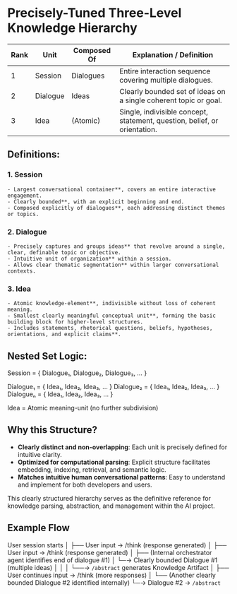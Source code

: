 # Precisely-Tuned Three-Level Knowledge Hierarchy

| Rank | Unit      | Composed Of    | Explanation / Definition                                                  |
|------|-----------|----------------|---------------------------------------------------------------------------|
| 1    | Session   | Dialogues      | Entire interaction sequence covering multiple dialogues.                  |
| 2    | Dialogue  | Ideas          | Clearly bounded set of ideas on a single coherent topic or goal.          |
| 3    | Idea      | (Atomic)       | Single, indivisible concept, statement, question, belief, or orientation. |


## Definitions:

### 1. Session

    - Largest conversational container**, covers an entire interactive engagement.
    - Clearly bounded**, with an explicit beginning and end.
    - Composed explicitly of dialogues**, each addressing distinct themes or topics.

### 2. Dialogue

    - Precisely captures and groups ideas** that revolve around a single, clear, definable topic or objective.
    - Intuitive unit of organization** within a session.
    - Allows clear thematic segmentation** within larger conversational contexts.

### 3. Idea

    - Atomic knowledge-element**, indivisible without loss of coherent meaning.
    - Smallest clearly meaningful conceptual unit**, forming the basic building block for higher-level structures.
    - Includes statements, rhetorical questions, beliefs, hypotheses, orientations, and explicit claims**.


## Nested Set Logic:

Session = { Dialogue₁, Dialogue₂, Dialogue₃, … }

Dialogue₁ = { Idea₁, Idea₂, Idea₃, … }
Dialogue₂ = { Idea₁, Idea₂, Idea₃, … }
Dialogueₙ = { Idea₁, Idea₂, Idea₃, … }

Idea = Atomic meaning-unit (no further subdivision)


## Why this Structure?

- **Clearly distinct and non-overlapping**: Each unit is precisely defined for intuitive clarity.
- **Optimized for computational parsing**: Explicit structure facilitates embedding, indexing, retrieval, and semantic logic.
- **Matches intuitive human conversational patterns**: Easy to understand and implement for both developers and users.

This clearly structured hierarchy serves as the definitive reference for knowledge parsing, abstraction, and management within the AI project.


## Example Flow


User session starts
│
├── User input → /think (response generated)
│
├── User input → /think (response generated)
│
├── (Internal orchestrator agent identifies end of dialogue #1)
│      └─→ Clearly bounded Dialogue #1 (multiple ideas)
│          │
│          └──→ `/abstract` generates Knowledge Artifact
│
├── User continues input → /think (more responses)
│
└── (Another clearly bounded Dialogue #2 identified internally)
       └─→ Dialogue #2 → `/abstract`
